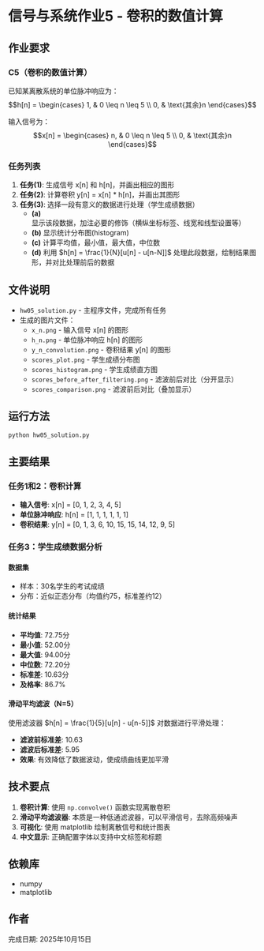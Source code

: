 # 信号与系统作业5 - 卷积的数值计算

## 作业要求

### C5（卷积的数值计算）
已知某离散系统的单位脉冲响应为：
$$h[n] = \begin{cases} 1, & 0 \leq n \leq 5 \\ 0, & \text{其余}n \end{cases}$$

输入信号为：
$$x[n] = \begin{cases} n, & 0 \leq n \leq 5 \\ 0, & \text{其余}n \end{cases}$$

### 任务列表

1. **任务(1)**: 生成信号 x[n] 和 h[n]，并画出相应的图形
2. **任务(2)**: 计算卷积 y[n] = x[n] * h[n]，并画出其图形
3. **任务(3)**: 选择一段有意义的数据进行处理（学生成绩数据）
   - **(a)** 显示该段数据，加注必要的修饰（横纵坐标标签、线宽和线型设置等）
   - **(b)** 显示统计分布图(histogram)
   - **(c)** 计算平均值，最小值，最大值，中位数
   - **(d)** 利用 $h[n] = \frac{1}{N}[u[n] - u[n-N]]$ 处理此段数据，绘制结果图形，并对比处理前后的数据

## 文件说明

- `hw05_solution.py` - 主程序文件，完成所有任务
- 生成的图片文件：
  - `x_n.png` - 输入信号 x[n] 的图形
  - `h_n.png` - 单位脉冲响应 h[n] 的图形
  - `y_n_convolution.png` - 卷积结果 y[n] 的图形
  - `scores_plot.png` - 学生成绩分布图
  - `scores_histogram.png` - 学生成绩直方图
  - `scores_before_after_filtering.png` - 滤波前后对比（分开显示）
  - `scores_comparison.png` - 滤波前后对比（叠加显示）

## 运行方法

```bash
python hw05_solution.py
```

## 主要结果

### 任务1和2：卷积计算
- **输入信号**: x[n] = [0, 1, 2, 3, 4, 5]
- **单位脉冲响应**: h[n] = [1, 1, 1, 1, 1, 1]
- **卷积结果**: y[n] = [0, 1, 3, 6, 10, 15, 15, 14, 12, 9, 5]

### 任务3：学生成绩数据分析

#### 数据集
- 样本：30名学生的考试成绩
- 分布：近似正态分布（均值约75，标准差约12）

#### 统计结果
- **平均值**: 72.75分
- **最小值**: 52.00分
- **最大值**: 94.00分
- **中位数**: 72.20分
- **标准差**: 10.63分
- **及格率**: 86.7%

#### 滑动平均滤波（N=5）
使用滤波器 $h[n] = \frac{1}{5}[u[n] - u[n-5]]$ 对数据进行平滑处理：

- **滤波前标准差**: 10.63
- **滤波后标准差**: 5.95
- **效果**: 有效降低了数据波动，使成绩曲线更加平滑

## 技术要点

1. **卷积计算**: 使用 `np.convolve()` 函数实现离散卷积
2. **滑动平均滤波器**: 本质是一种低通滤波器，可以平滑信号，去除高频噪声
3. **可视化**: 使用 matplotlib 绘制离散信号和统计图表
4. **中文显示**: 正确配置字体以支持中文标签和标题

## 依赖库

- numpy
- matplotlib

## 作者
完成日期: 2025年10月15日
